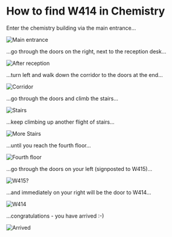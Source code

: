 # How to find W414 in Chemistry

Enter the chemistry building via the main entrance...

![Main entrance](images/r1.jpg)

...go through the doors on the right, next to the reception desk...

![After reception](images/r2.jpg)

...turn left and walk down the corridor to the doors at the end...

![Corridor](images/r3.jpg)

...go through the doors and climb the stairs...

![Stairs](images/r4.jpg)

...keep climbing up another flight of stairs...

![More Stairs](images/r5.jpg)

...until you reach the fourth floor...

![Fourth floor](images/r6.jpg)

...go through the doors on your left (signposted to W415)...

![W415?](images/r7.jpg)

...and immediately on your right will be the door to W414...

![W414](images/r8.jpg)

...congratulations - you have arrived :-)

![Arrived](images/r9.jpg)
